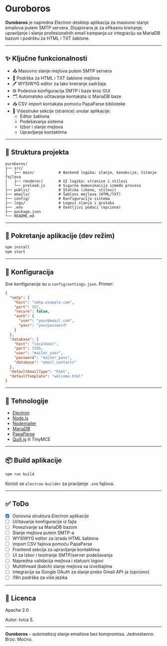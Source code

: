 # Ouroboros

**Ouroboros** je napredna Electron desktop aplikacija za masovno slanje emailova putem SMTP servera. Dizajnirana je za efikasno kreiranje, upravljanje i slanje profesionalnih email kampanja uz integraciju sa MariaDB bazom i podršku za HTML i TXT šablone.

---

## ✨ Ključne funkcionalnosti

- 📤 Masovno slanje mejlova putem SMTP servera
- 📄 Podrška za HTML i TXT šablone mejlova
- 🖊️ WYSIWYG editor za lako kreiranje sadržaja
- ⚙️ Podesiva konfiguracija SMTP i baze kroz GUI
- 🗂️ Automatsko učitavanje kontakata iz MariaDB baze
- 📥 CSV import kontakata pomoću PapaParse biblioteke
- 🔄 Višestruke sekcije (stranice) unutar aplikacije:
  - Editor šablona
  - Podešavanja sistema
  - Izbor i slanje mejlova
  - Upravljanje kontaktima

---

## 📁 Struktura projekta

```
ouroboros/
├── src/
│   ├── main/           # Backend logika: slanje, konekcije, čitanje fajlova
│   ├── renderer/       # UI logika: stranice i stilovi
│   └── preload.js      # Sigurna komunikacija između procesa
├── public/             # Statika (ikone, stilovi)
├── emails/             # Šabloni mejlova (HTML/TXT)
├── config/             # Konfiguracije sistema
├── logs/               # Logovi slanja i grešaka
├── .env                # Osetljivi podaci (opciono)
├── package.json
└── README.md
```

---

## 🧪 Pokretanje aplikacije (dev režim)

```bash
npm install
npm start
```

---

## 🔧 Konfiguracija

Sve konfiguracije su u `config/settings.json`. Primer:

```json
{
  "smtp": {
    "host": "smtp.example.com",
    "port": 587,
    "secure": false,
    "auth": {
      "user": "your@email.com",
      "pass": "yourpassword"
    }
  },
  "database": {
    "host": "localhost",
    "port": 3306,
    "user": "mailer_user",
    "password": "mailer_pass",
    "database": "email_contacts"
  },
  "defaultEmailType": "html",
  "defaultTemplate": "welcome.html"
}
```

---

## 🧰 Tehnologije

- [Electron](https://www.electronjs.org/)
- [Node.js](https://nodejs.org/)
- [Nodemailer](https://nodemailer.com/about/)
- [MariaDB](https://mariadb.org/)
- [PapaParse](https://www.papaparse.com/)
- [Quill.js](https://quilljs.com/) ili TinyMCE

---

## 📦 Build aplikacije

```bash
npm run build
```

Koristi se `electron-builder` za pravljenje `.exe` fajlova.

---

## ✅ ToDo

- [x] Osnovna struktura Electron aplikacije
- [ ] Učitavanje konfiguracije iz fajla
- [ ] Povezivanje sa MariaDB bazom
- [ ] Slanje mejlova putem SMTP-a
- [ ] WYSIWYG editor za izradu HTML šablona
- [ ] Import CSV fajlova pomoću PapaParse
- [ ] Frontend sekcija za upravljanje kontaktima
- [ ] UI za izbor i testiranje SMTP/server podešavanja
- [ ] Napredna validacija mejlova i statusni logovi
- [ ] Multithread (batch) slanje mejlova sa izveštajima
- [ ] Integracija sa Google OAuth za slanje preko Gmail API-ja (opciono)
- [ ] I18n podrška za više jezika

---

## 📄 Licenca

Apache 2.0

Autor: Ivica S.

---

**Ouroboros** – automatizuj slanje emailova bez kompromisa. Jednostavno. Brzo. Moćno.
